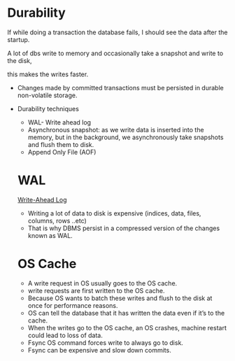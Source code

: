 # Durability

If while doing a transaction the database fails, I should see the data after the startup.

A lot of dbs write to memory and occasionally take a snapshot and write to the disk,

this makes the writes faster. 

- Changes made by committed transactions must be persisted in durable non-volatile storage.
- Durability techniques
    - WAL- Write ahead log
    - Asynchronous snapshot: as we write data is inserted into the memory, but in the background, we asynchronously take snapshots and flush them to disk.
    - Append Only File (AOF)
    
    # WAL
    
    [Write-Ahead Log](https://martinfowler.com/articles/patterns-of-distributed-systems/wal.html)
    
    - Writing a lot of data to disk is expensive (indices, data, files, columns, rows ..etc)
    - That is why DBMS persist in a compressed version of the changes known as WAL.
    
    # OS Cache
    
    - A write request in OS usually goes to the OS cache.
    - write requests are first written to the OS cache.
    - Because OS wants to batch these writes and flush to the disk at once for performance reasons.
    - OS can tell the database that it has written the data even if it’s to the cache.
    - When the writes go to the OS cache, an OS crashes, machine restart could lead to loss of data.
    - Fsync OS command forces write to always go to disk.
    - Fsync can be expensive and slow down commits.